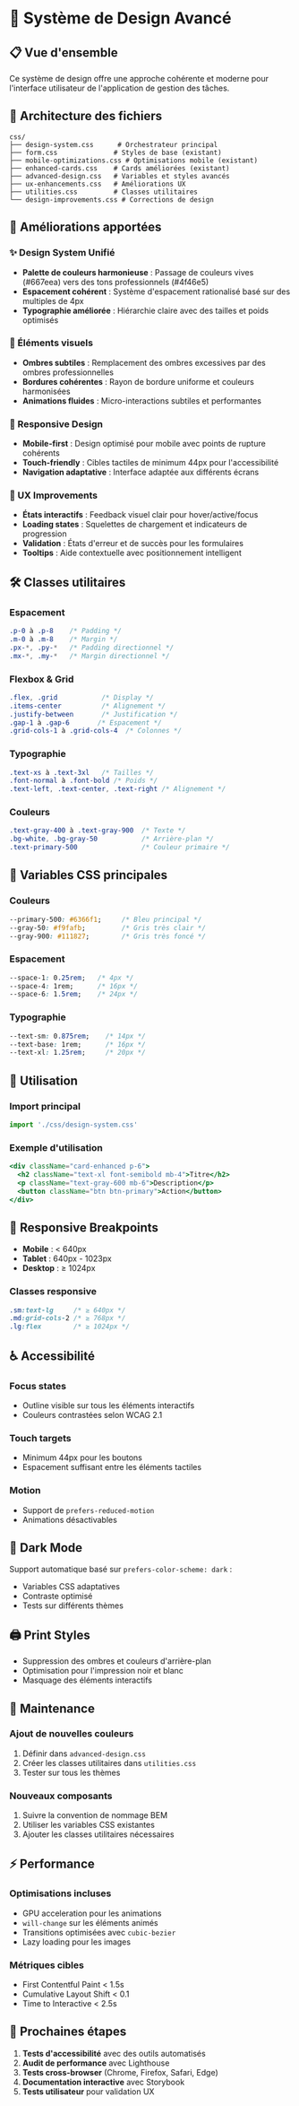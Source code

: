 # 🎨 Système de Design Avancé

## 📋 Vue d'ensemble

Ce système de design offre une approche cohérente et moderne pour l'interface utilisateur de l'application de gestion des tâches.

## 📁 Architecture des fichiers

```
css/
├── design-system.css      # Orchestrateur principal
├── form.css              # Styles de base (existant)
├── mobile-optimizations.css # Optimisations mobile (existant)
├── enhanced-cards.css    # Cards améliorées (existant)
├── advanced-design.css   # Variables et styles avancés
├── ux-enhancements.css   # Améliorations UX
├── utilities.css         # Classes utilitaires
└── design-improvements.css # Corrections de design
```

## 🎯 Améliorations apportées

### ✨ Design System Unifié
- **Palette de couleurs harmonieuse** : Passage de couleurs vives (#667eea) vers des tons professionnels (#4f46e5)
- **Espacement cohérent** : Système d'espacement rationalisé basé sur des multiples de 4px
- **Typographie améliorée** : Hiérarchie claire avec des tailles et poids optimisés

### 🎨 Éléments visuels
- **Ombres subtiles** : Remplacement des ombres excessives par des ombres professionnelles
- **Bordures cohérentes** : Rayon de bordure uniforme et couleurs harmonisées
- **Animations fluides** : Micro-interactions subtiles et performantes

### 📱 Responsive Design
- **Mobile-first** : Design optimisé pour mobile avec points de rupture cohérents
- **Touch-friendly** : Cibles tactiles de minimum 44px pour l'accessibilité
- **Navigation adaptative** : Interface adaptée aux différents écrans

### 🎯 UX Improvements
- **États interactifs** : Feedback visuel clair pour hover/active/focus
- **Loading states** : Squelettes de chargement et indicateurs de progression
- **Validation** : États d'erreur et de succès pour les formulaires
- **Tooltips** : Aide contextuelle avec positionnement intelligent

## 🛠️ Classes utilitaires

### Espacement
```css
.p-0 à .p-8    /* Padding */
.m-0 à .m-8    /* Margin */
.px-*, .py-*   /* Padding directionnel */
.mx-*, .my-*   /* Margin directionnel */
```

### Flexbox & Grid
```css
.flex, .grid           /* Display */
.items-center          /* Alignement */
.justify-between       /* Justification */
.gap-1 à .gap-6       /* Espacement */
.grid-cols-1 à .grid-cols-4  /* Colonnes */
```

### Typographie
```css
.text-xs à .text-3xl   /* Tailles */
.font-normal à .font-bold /* Poids */
.text-left, .text-center, .text-right /* Alignement */
```

### Couleurs
```css
.text-gray-400 à .text-gray-900  /* Texte */
.bg-white, .bg-gray-50           /* Arrière-plan */
.text-primary-500                /* Couleur primaire */
```

## 🎨 Variables CSS principales

### Couleurs
```css
--primary-500: #6366f1;     /* Bleu principal */
--gray-50: #f9fafb;         /* Gris très clair */
--gray-900: #111827;        /* Gris très foncé */
```

### Espacement
```css
--space-1: 0.25rem;   /* 4px */
--space-4: 1rem;      /* 16px */
--space-6: 1.5rem;    /* 24px */
```

### Typographie
```css
--text-sm: 0.875rem;    /* 14px */
--text-base: 1rem;      /* 16px */
--text-xl: 1.25rem;     /* 20px */
```

## 🚀 Utilisation

### Import principal
```javascript
import './css/design-system.css'
```

### Exemple d'utilisation
```jsx
<div className="card-enhanced p-6">
  <h2 className="text-xl font-semibold mb-4">Titre</h2>
  <p className="text-gray-600 mb-6">Description</p>
  <button className="btn btn-primary">Action</button>
</div>
```

## 📱 Responsive Breakpoints

- **Mobile** : < 640px
- **Tablet** : 640px - 1023px
- **Desktop** : ≥ 1024px

### Classes responsive
```css
.sm:text-lg     /* ≥ 640px */
.md:grid-cols-2 /* ≥ 768px */
.lg:flex        /* ≥ 1024px */
```

## ♿ Accessibilité

### Focus states
- Outline visible sur tous les éléments interactifs
- Couleurs contrastées selon WCAG 2.1

### Touch targets
- Minimum 44px pour les boutons
- Espacement suffisant entre les éléments tactiles

### Motion
- Support de `prefers-reduced-motion`
- Animations désactivables

## 🌙 Dark Mode

Support automatique basé sur `prefers-color-scheme: dark` :
- Variables CSS adaptatives
- Contraste optimisé
- Tests sur différents thèmes

## 🖨️ Print Styles

- Suppression des ombres et couleurs d'arrière-plan
- Optimisation pour l'impression noir et blanc
- Masquage des éléments interactifs

## 🔧 Maintenance

### Ajout de nouvelles couleurs
1. Définir dans `advanced-design.css`
2. Créer les classes utilitaires dans `utilities.css`
3. Tester sur tous les thèmes

### Nouveaux composants
1. Suivre la convention de nommage BEM
2. Utiliser les variables CSS existantes
3. Ajouter les classes utilitaires nécessaires

## ⚡ Performance

### Optimisations incluses
- GPU acceleration pour les animations
- `will-change` sur les éléments animés
- Transitions optimisées avec `cubic-bezier`
- Lazy loading pour les images

### Métriques cibles
- First Contentful Paint < 1.5s
- Cumulative Layout Shift < 0.1
- Time to Interactive < 2.5s

## 🎯 Prochaines étapes

1. **Tests d'accessibilité** avec des outils automatisés
2. **Audit de performance** avec Lighthouse
3. **Tests cross-browser** (Chrome, Firefox, Safari, Edge)
4. **Documentation interactive** avec Storybook
5. **Tests utilisateur** pour validation UX